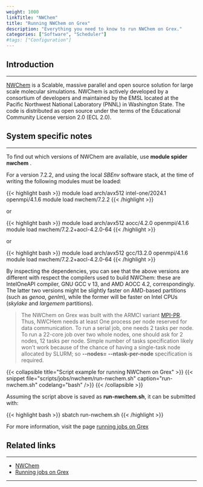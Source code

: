 ```yaml
---
weight: 1000
linkTitle: "NWChem"
title: "Running NWChem on Grex"
description: "Everything you need to know to run NWChem on Grex."
categories: ["Software", "Scheduler"]
#tags: ["Configuration"]
---
```


## Introduction
---

[NWChem](https://nwchemgit.github.io/) is a Scalable, massive parallel and open source solution for large scale molecular simulations. NWChem is actively developed by a consortium of developers and maintained by the EMSL located at the Pacific Northwest National Laboratory (PNNL) in Washington State. The code is distributed as open source under the terms of the Educational Community License version 2.0 (ECL 2.0).

## System specific notes
---

To find out which versions of NWChem are available, use **module spider nwchem** .

For a version 7.2.2, and using the local _SBEnv_ software stack, at the time of writing the following modules must be loaded:

{{< highlight bash >}}
module load arch/avx512 intel-one/2024.1 openmpi/4.1.6 
module load nwchem/7.2.2
{{< /highlight >}}

or

{{< highlight bash >}}
module load arch/avx512  aocc/4.2.0  openmpi/4.1.6
module load nwchem/7.2.2+aocl-4.2.0-64
{{< /highlight >}}

or

{{< highlight bash >}}
module load arch/avx512  gcc/13.2.0  openmpi/4.1.6 
module load nwchem/7.2.2+aocl-4.2.0-64
{{< /highlight >}}

By inspecting the dependencies, you can see that the above versions are different with respect the compilers used to build NWChem: these are IntelOneAPI compiler, GNU GCC v 13, and AMD AOCC 4.2, correspondingly.
The latter two versions might be slightly faster on AMD-based partitions (such as _genoa_, _genlm_), while the former will be faster on Intel CPUs (_skylake_ and _largemem_ partitions).

>The NWChem on Grex was built with the ARMCI variant [MPI-PR](https://github.com/nwchemgit/nwchem/wiki/ARMCI). Thus, NWCHem needs at least One process per node reserved for data communication. To run a serial job, one needs 2 tasks per node. To run a 22-core job over two whole nodes, one should ask for 2 nodes, 12 tasks per node. Simple number of tasks specification likely won't work because of the chance of having a single-task node allocated by SLURM; so __-\-nodes= -\-ntask-per-node__ specification is required.

{{< collapsible title="Script example for running NWChem on Grex" >}}
{{< snippet
    file="scripts/jobs/nwchem/run-nwchem.sh"
    caption="run-nwchem.sh"
    codelang="bash"
/>}}
{{< /collapsible >}}

Assuming the script above is saved as __run-nwchem.sh__, it can be submitted with:

{{< highlight bash >}}
sbatch run-nwchem.sh
{{< /highlight >}}

For more information, visit the page [running jobs on Grex](running-jobs)

## Related links
---

* [NWChem](https://nwchemgit.github.io/) 
* [Running jobs on Grex](running-jobs)

---

<!-- {{< treeview display="tree" />}} -->

<!-- Changes and update:
* Last revision: Jan 27, 2025. 
-->
